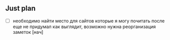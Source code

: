 ## Just plan
- [ ] необходимо найти место для сайтов которые я могу почитать после еще не придумал как выглядит, возможно нужна реорганизация заметок [нач]
